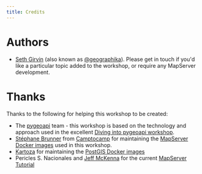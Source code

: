 ```yaml
---
title: Credits
---
```


# Authors

- [Seth Girvin](https://geographika.net/) (also known as [@geographika](https://github.com/geographika)). Please get in touch if you'd like a particular topic added to the workshop, or require any MapServer development.

# Thanks

Thanks to the following for helping this workshop to be created:

- The [pygeoapi](https://pygeoapi.io/) team - this workshop is based on the technology and approach used in the excellent
  [Diving into pygeoapi workshop](https://dive.pygeoapi.io/).
- [Stéphane Brunner](https://github.com/sbrunner) from [Camptocamp](https://www.camptocamp.com/)
  for maintaining the [MapServer Docker images](https://github.com/camptocamp/docker-mapserver) used in this workshop.
- [Kartoza](https://kartoza.com/) for maintaining the [PostGIS Docker images](https://hub.docker.com/r/kartoza/postgis/)
- Pericles S. Nacionales and [Jeff McKenna](https://github.com/jmckenna)
  for the current [MapServer Tutorial](https://mapserver.org/tutorial/index.html)